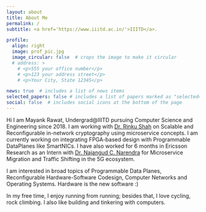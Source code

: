 ```yaml
---
layout: about
title: About Me
permalink: /
subtitle: <a href='https://www.iiitd.ac.in/'>IIITD</a>.

profile:
  align: right
  image: prof_pic.jpg
  image_circular: false  # crops the image to make it circular
  # address: >
    # <p>555 your office number</p>
    # <p>123 your address street</p>
    # <p>Your City, State 12345</p>

news: true  # includes a list of news items
selected_papers: false # includes a list of papers marked as "selected={true}"
social: false  # includes social icons at the bottom of the page
---
```

Hi
I am Mayank Rawat, Undergrad@IIITD pursuing Computer Science and Engineering since 2018. I am working with [Dr. Rinku Shah](https://faculty.iiitd.ac.in/~rinku/) on Scalable and Reconfigurable in-network cryptography using microservice concepts. I am currently working on integrating FPGA-based design with Programmable DataPlanes like SmartNICs. I have also worked for 6 months in Ericsson Research as an Intern with [Dr. Najangud C. Narendra](https://www.linkedin.com/in/nanjangud-c-narendra-5398a92/?originalSubdomain=in) for Microservice Migration and Traffic Shifting in the 5G ecosystem. 

I am interested in broad topics of Programmable Data Planes, Reconfigurable Hardware-Software Codesign, Computer Networks and Operating Systems. Hardware is the new software :)

In my free time, I enjoy running from running; besides that, I love cycling, rock climbing. I also like building and tinkering with computers. 





